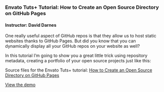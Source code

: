 ### Envato Tuts+ Tutorial: How to Create an Open Source Directory on GitHub Pages
#### Instructor: David Darnes

One really useful aspect of GitHub repos is that they allow us to host static websites thanks to GitHub Pages. But did you know that you can dynamically display all your GitHub repos on your website as well?

In this tutorial I’m going to show you a great little trick using repository metadata, creating a portfolio of your open source projects just like this:

Source files for the Envato Tuts+ tutorial: [How to Create an Open Source Directory on GitHub Pages](http://webdesign.tutsplus.com/tutorials/how-to-create-an-open-source-directory-on-github-pages--cms-26225)

[View the demo](http://tutsplus.github.io/repo-listing-demo)
